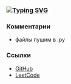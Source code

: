 ### [![Typing SVG](https://readme-typing-svg.demolab.com?font=Fira+Code&pause=1000&color=4BF72A&width=435&lines=%D0%A7%D1%82%D0%BE+%D1%83+%D0%B2%D0%B0%D1%81+%D1%82%D1%83%D1%82+%D0%BF%D1%80%D0%BE%D0%B8%D1%81%D1%85%D0%BE%D0%B4%D0%B8%D1%82%3F)](https://git.io/typing-svg)

### Комментарии

- файлы пушим в .py

### Ссылки

- [GitHub](https://github.com/KamilMinibaev)
- [LeetCode](https://leetcode.com/u/kamil_minibaev/)
